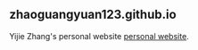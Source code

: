 ## zhaoguangyuan123.github.io
Yijie Zhang's personal website [personal website](Yijie-Zhang.github.io).
